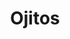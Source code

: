 ---
title: Ojitos
date: 
draft: false

# descripcion
description : Ojitos

materials: Plata 925

color: Plateado

dimensions: 1 cm

code: 01-03-0262

type: "Aros"

categories: []

price: $2.330,00

# Images
# first image will be shown in the product page
images:
  # - image: "images/path_to_image"
  # La ubicacion de las imagenes es imagenes/Aros/Aros.Microcubic/01-03-0262-ojitos
  - image: "./images/aros/microcubic/01-03-0262-ojitos_a.jpeg"
  - image: "./images/aros/microcubic/01-03-0262-ojitos_b.jpeg"
---
